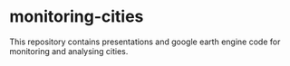 # monitoring-cities
This repository contains presentations and google earth engine code for monitoring and analysing cities. 
